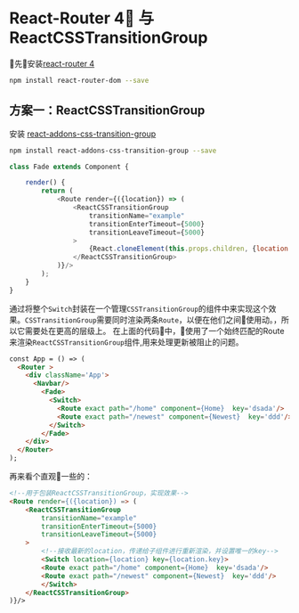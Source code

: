 # React-Router 4 与ReactCSSTransitionGroup

先安装[react-router 4](/React/React-Router)
```bash
npm install react-router-dom --save
```

## 方案一：ReactCSSTransitionGroup

安装 [react-addons-css-transition-group](/React/docs/Animation-Add-Ons.md)

```bash
npm install react-addons-css-transition-group --save
```

```js
class Fade extends Component {

    render() {
        return (
            <Route render={({location}) => (
                <ReactCSSTransitionGroup
                    transitionName="example"
                    transitionEnterTimeout={5000}
                    transitionLeaveTimeout={5000}
                >
                    {React.cloneElement(this.props.children, {location: location, key: location.key})}
                </ReactCSSTransitionGroup>
            )}/>
        );
    }
}
```
通过将整个`Switch`封装在一个管理`CSSTransitionGroup`的组件中来实现这个效果。`CSSTransitionGroup`需要同时渲染两条`Route`，以便在他们之间使用动。，所以它需要处在更高的层级上。
在上面的代码中，使用了一个始终匹配的Route来渲染`ReactCSSTransitionGroup`组件,用来处理更新被阻止的问题。

```html
const App = () => (
  <Router >
    <div className='App'>
      <Navbar/>
        <Fade>
          <Switch>
            <Route exact path="/home" component={Home}  key='dsada'/>
            <Route exact path="/newest" component={Newest}  key='ddd'/>
          </Switch>
        </Fade>
    </div>
  </Router>
);
```

再来看个直观一些的：
```html
<!--用于包装ReactCSSTransitionGroup，实现效果-->
<Route render={({location}) => (
    <ReactCSSTransitionGroup
        transitionName="example"
        transitionEnterTimeout={5000}
        transitionLeaveTimeout={5000}
    >
        <!--接收最新的location，传递给子组件进行重新渲染，并设置唯一的key-->
        <Switch location={location} key={location.key}>
        <Route exact path="/home" component={Home}  key='dsada'/>
        <Route exact path="/newest" component={Newest}  key='ddd'/>
        </Switch>
    </ReactCSSTransitionGroup>
)}/>
```